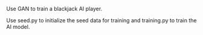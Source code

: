 Use GAN to train a blackjack AI player.

Use seed.py to initialize the seed data for training and training.py to train the AI model.
